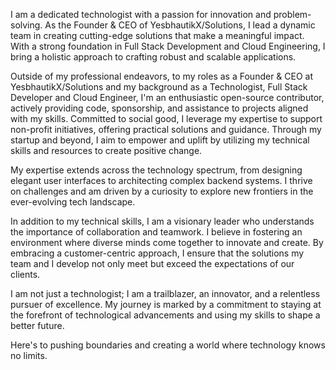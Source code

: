 I am a dedicated technologist with a passion for innovation and problem-solving. As the Founder & CEO of YesbhautikX/Solutions, I lead a dynamic team in creating cutting-edge solutions that make a meaningful impact. With a strong foundation in Full Stack Development and Cloud Engineering, I bring a holistic approach to crafting robust and scalable applications.

Outside of my professional endeavors, to my roles as a Founder & CEO at YesbhautikX/Solutions and my background as a Technologist, Full Stack Developer and Cloud Engineer, I'm an enthusiastic open-source contributor, actively providing code, sponsorship, and assistance to projects aligned with my skills. Committed to social good, I leverage my expertise to support non-profit initiatives, offering practical solutions and guidance. Through my startup and beyond, I aim to empower and uplift by utilizing my technical skills and resources to create positive change.

My expertise extends across the technology spectrum, from designing elegant user interfaces to architecting complex backend systems. I thrive on challenges and am driven by a curiosity to explore new frontiers in the ever-evolving tech landscape.

In addition to my technical skills, I am a visionary leader who understands the importance of collaboration and teamwork. I believe in fostering an environment where diverse minds come together to innovate and create. By embracing a customer-centric approach, I ensure that the solutions my team and I develop not only meet but exceed the expectations of our clients.

I am not just a technologist; I am a trailblazer, an innovator, and a relentless pursuer of excellence. My journey is marked by a commitment to staying at the forefront of technological advancements and using my skills to shape a better future.

Here's to pushing boundaries and creating a world where technology knows no limits.
